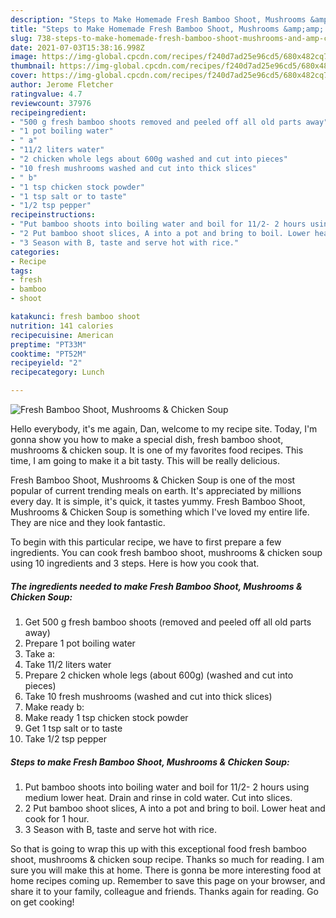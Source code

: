 ```yaml
---
description: "Steps to Make Homemade Fresh Bamboo Shoot, Mushrooms &amp;amp; Chicken Soup"
title: "Steps to Make Homemade Fresh Bamboo Shoot, Mushrooms &amp;amp; Chicken Soup"
slug: 738-steps-to-make-homemade-fresh-bamboo-shoot-mushrooms-and-amp-chicken-soup
date: 2021-07-03T15:38:16.998Z
image: https://img-global.cpcdn.com/recipes/f240d7ad25e96cd5/680x482cq70/fresh-bamboo-shoot-mushrooms-chicken-soup-recipe-main-photo.jpg
thumbnail: https://img-global.cpcdn.com/recipes/f240d7ad25e96cd5/680x482cq70/fresh-bamboo-shoot-mushrooms-chicken-soup-recipe-main-photo.jpg
cover: https://img-global.cpcdn.com/recipes/f240d7ad25e96cd5/680x482cq70/fresh-bamboo-shoot-mushrooms-chicken-soup-recipe-main-photo.jpg
author: Jerome Fletcher
ratingvalue: 4.7
reviewcount: 37976
recipeingredient:
- "500 g fresh bamboo shoots removed and peeled off all old parts away"
- "1 pot boiling water"
- " a"
- "11/2 liters water"
- "2 chicken whole legs about 600g washed and cut into pieces"
- "10 fresh mushrooms washed and cut into thick slices"
- " b"
- "1 tsp chicken stock powder"
- "1 tsp salt or to taste"
- "1/2 tsp pepper"
recipeinstructions:
- "Put bamboo shoots into boiling water and boil for 11/2- 2 hours using medium lower heat. Drain and rinse in cold water. Cut into slices."
- "2 Put bamboo shoot slices, A into a pot and bring to boil. Lower heat and cook for 1 hour."
- "3 Season with B, taste and serve hot with rice."
categories:
- Recipe
tags:
- fresh
- bamboo
- shoot

katakunci: fresh bamboo shoot 
nutrition: 141 calories
recipecuisine: American
preptime: "PT33M"
cooktime: "PT52M"
recipeyield: "2"
recipecategory: Lunch

---
```



![Fresh Bamboo Shoot, Mushrooms &amp; Chicken Soup](https://img-global.cpcdn.com/recipes/f240d7ad25e96cd5/680x482cq70/fresh-bamboo-shoot-mushrooms-chicken-soup-recipe-main-photo.jpg)

Hello everybody, it's me again, Dan, welcome to my recipe site. Today, I'm gonna show you how to make a special dish, fresh bamboo shoot, mushrooms &amp; chicken soup. It is one of my favorites food recipes. This time, I am going to make it a bit tasty. This will be really delicious.

Fresh Bamboo Shoot, Mushrooms &amp; Chicken Soup is one of the most popular of current trending meals on earth. It's appreciated by millions every day. It is simple, it's quick, it tastes yummy. Fresh Bamboo Shoot, Mushrooms &amp; Chicken Soup is something which I've loved my entire life. They are nice and they look fantastic.




To begin with this particular recipe, we have to first prepare a few ingredients. You can cook fresh bamboo shoot, mushrooms &amp; chicken soup using 10 ingredients and 3 steps. Here is how you cook that.

<!--inarticleads1-->

##### The ingredients needed to make Fresh Bamboo Shoot, Mushrooms &amp; Chicken Soup:

1. Get 500 g fresh bamboo shoots (removed and peeled off all old parts away)
1. Prepare 1 pot boiling water
1. Take  a:
1. Take 11/2 liters water
1. Prepare 2 chicken whole legs (about 600g) (washed and cut into pieces)
1. Take 10 fresh mushrooms (washed and cut into thick slices)
1. Make ready  b:
1. Make ready 1 tsp chicken stock powder
1. Get 1 tsp salt or to taste
1. Take 1/2 tsp pepper




<!--inarticleads2-->

##### Steps to make Fresh Bamboo Shoot, Mushrooms &amp; Chicken Soup:

1. Put bamboo shoots into boiling water and boil for 11/2- 2 hours using medium lower heat. Drain and rinse in cold water. Cut into slices.
1. 2 Put bamboo shoot slices, A into a pot and bring to boil. Lower heat and cook for 1 hour.
1. 3 Season with B, taste and serve hot with rice.




So that is going to wrap this up with this exceptional food fresh bamboo shoot, mushrooms &amp; chicken soup recipe. Thanks so much for reading. I am sure you will make this at home. There is gonna be more interesting food at home recipes coming up. Remember to save this page on your browser, and share it to your family, colleague and friends. Thanks again for reading. Go on get cooking!
